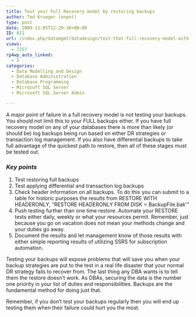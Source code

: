 ```yaml
---
title: Test your Full Recovery model by restoring backups
author: Ted Krueger (onpnt)
type: post
date: 2009-11-05T12:29:30+00:00
ID: 611
url: /index.php/datamgmt/datadesign/test-that-full-recovery-model-with-resto/
views:
  - 7257
rp4wp_auto_linked:
  - 1
categories:
  - Data Modelling and Design
  - Database Administration
  - Database Programming
  - Microsoft SQL Server
  - Microsoft SQL Server Admin

---
```

A major point of failure in a full recovery model is not testing your backups. You should not limit this to your FULL backups either. If you have full recovery model on any of your databases there is more than likely (or should be) log backups being run based on either DR strategies or transaction log management. If you also have differential backups to take full advantage of the quickest path to restore, then all of these stages must be tested out.

### _**Key points**_

  1. Test restoring full backups
  2. Test applying differential and transaction log backups
  3. Check header information on all backups. To do this you can submit to a table for historic purposes the results from RESTORE WITH HEADERONLY, &#8220;RESTORE HEADERONLY FROM DISK = BackupFile.bak'&#8221;
  4. Push testing further than one time restore. Automate your RESTORE tests either daily, weekly or what your resources permit. Remember, just because you go on vacation does not mean your methods change and your duties go away.
  5. Document the results and let management know of those results with either simple reporting results of utilizing SSRS for subscription automation.

Testing your backups will expose problems that will save you when your backup strategies are put to the test in a real life disaster that your normal DR strategy fails to recover from. The last thing any DBA wants is to tell them the restore doesn’t work. As DBAs, securing the data is the number one priority in your list of duties and responsibilities. Backups are the fundamental method for doing just that.

Remember, if you don&#8217;t test your backups regularly then you will end up testing them when their failure could hurt you the most.